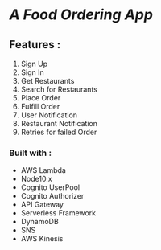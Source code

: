 # *A Food Ordering App*

## Features :
  1. Sign Up
  2. Sign In
  3. Get Restaurants
  4. Search for Restaurants
  5. Place Order
  6. Fulfill Order
  7. User Notification
  8. Restaurant Notification
  9. Retries for failed Order

### Built with :
   * AWS Lambda
   * Node10.x
   * Cognito UserPool
   * Cognito Authorizer
   * API Gateway
   * Serverless Framework
   * DynamoDB
   * SNS
   * AWS Kinesis
  
